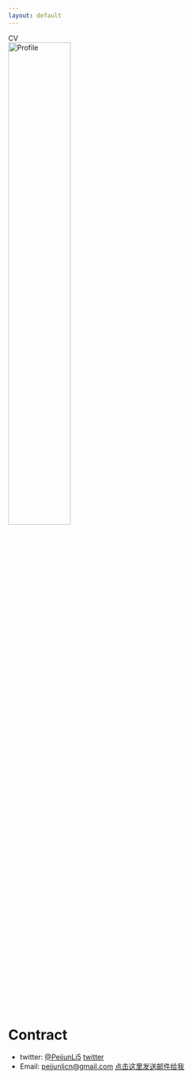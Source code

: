 ```yaml
---
layout: default
---
```

CV  
<img src="./assets/images/researchgate.jpg" alt="Profile" style="width: 50%; height: auto;">

# Contract
* twitter: [@PeijunLi5](https://twitter.com/PeijunLi5)  <a href="https://www.example.com" target="_blank">twitter</a>
* Email: [peijunlicn@gmail.com](peijunlicn@gmail.com)  <a href="peijunlicn@gmail.com">点击这里发送邮件给我</a>
